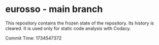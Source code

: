 # eurosso - main branch

This repository contains the frozen state of the repository.
Its history is cleared. It is used only for static code
analysis with Codacy.

Commit Time: 1734547372